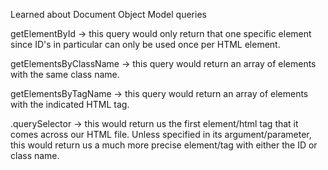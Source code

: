 Learned about Document Object Model queries

getElementById -> this query would only return that one specific element since ID's in particular can only be used once per HTML element.

<!-- note to self: queries with getElements would normally return us an array of our HTML elements. -->

getElementsByClassName -> this query would return an array of elements with the same class name.

getElementsByTagName -> this query would return an array of elements with the indicated HTML tag.

.querySelector -> this would return us the first element/html tag that it comes across our HTML file. Unless specified in its argument/parameter, this would return us a much more precise element/tag with either the ID or class name.
